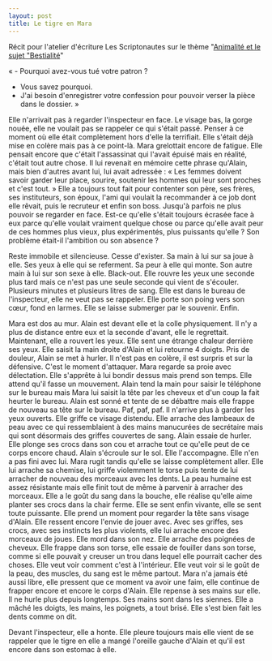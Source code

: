 ```yaml
---
layout: post
title: Le tigre en Mara
---
```


Récit pour l'atelier d'écriture Les Scriptonautes sur le thème "[Animalité et le sujet "Bestialité](https://www.scriptonautes.net/index.php/ateliers-passes/animalite-sujet-3-bestialite)"

« - Pourquoi avez-vous tué votre patron ?
- Vous savez pourquoi.
- J'ai besoin d'enregistrer votre confession pour pouvoir verser la pièce dans le dossier. »

Elle n'arrivait pas à regarder l'inspecteur en face. Le visage bas, la gorge nouée, elle ne voulait pas se rappeler ce qui s'était passé. Penser à ce moment où elle était complètement hors d'elle la terrifiait. Elle s'était déjà mise en colère mais pas à ce point-là. Mara grelottait encore de fatigue. Elle pensait encore que c'était l'assassinat qui l'avait épuisé mais en réalité, c'était tout autre chose. Il lui revenait en mémoire cette phrase qu'Alain, mais bien d'autres avant lui, lui avait adressée : « Les femmes doivent savoir garder leur place, sourire, soutenir les hommes qui leur sont proches et c'est tout. » Elle a toujours tout fait pour contenter son père, ses frères, ses instituteurs, son époux, l'ami qui voulait la recommander à ce job dont elle rêvait, puis le recruteur et enfin son boss. Jusqu'à parfois ne plus pouvoir se regarder en face. Est-ce qu'elle s'était toujours écrasée face à eux parce qu'elle voulait vraiment quelque chose ou parce qu'elle avait peur de ces hommes plus vieux, plus expérimentés, plus puissants qu'elle ? Son problème était-il l'ambition ou son absence ?

Reste immobile et silencieuse. Cesse d'exister. Sa main à lui sur sa joue à elle. Ses yeux à elle qui se referment. Sa peur à elle qui monte. Son autre main à lui sur son sexe à elle. Black-out. Elle rouvre les yeux une seconde plus tard mais ce n'est pas une seule seconde qui vient de s'écouler. Plusieurs minutes et plusieurs litres de sang. Elle est dans le bureau de l'inspecteur, elle ne veut pas se rappeler. Elle porte son poing vers son cœur, fond en larmes. Elle se laisse submerger par le souvenir. Enfin.

Mara est dos au mur. Alain est devant elle et la colle physiquement. Il n'y a plus de distance entre eux et la seconde d'avant, elle le regrettait. Maintenant, elle a rouvert les yeux. Elle sent une étrange chaleur derrière ses yeux. Elle saisit la main droite d'Alain et lui retourne 4 doigts. Pris de douleur, Alain se met à hurler. Il n'est pas en colère, il est surpris et sur la défensive. C'est le moment d'attaquer. Mara regarde sa proie avec délectation. Elle s'apprête à lui bondir dessus mais prend son temps. Elle attend qu'il fasse un mouvement. Alain tend la main pour saisir le téléphone sur le bureau mais Mara lui saisit la tête par les cheveux et d'un coup la fait heurter le bureau. Alain est sonné et tente de se débattre mais elle frappe de nouveau sa tête sur le bureau. Paf, paf, paf. Il n'arrive plus à garder les yeux ouverts. Elle griffe ce visage distendu. Elle arrache des lambeaux de peau avec ce qui ressemblaient à des mains manucurées de secrétaire mais qui sont désormais des griffes couvertes de sang. Alain essaie de hurler. Elle plonge ses crocs dans son cou et arrache tout ce qu'elle peut de ce corps encore chaud. Alain s'écroule sur le sol. Elle l'accompagne. Elle n'en a pas fini avec lui. Mara rugit tandis qu'elle se laisse complètement aller. Elle lui arrache sa chemise, lui griffe violemment le torse puis tente de lui arracher de nouveau des morceaux avec les dents. La peau humaine est assez résistante mais elle finit tout de même à parvenir à arracher des morceaux. Elle a le goût du sang dans la bouche, elle réalise qu'elle aime planter ses crocs dans la chair ferme. Elle se sent enfin vivante, elle se sent toute puissante. Elle prend un moment pour regarder la tête sans visage d'Alain. Elle ressent encore l'envie de jouer avec. Avec ses griffes, ses crocs, avec ses instincts les plus violents, elle lui arrache encore des morceaux de joues. Elle mord dans son nez. Elle arrache des poignées de cheveux. Elle frappe dans son torse, elle essaie de fouiller dans son torse, comme si elle pouvait y creuser un trou dans lequel elle pourrait cacher des choses. Elle veut voir comment c'est à l'intérieur. Elle veut voir si le goût de la peau, des muscles, du sang est le même partout. Mara n'a jamais été aussi libre, elle pressent que ce moment va avoir une faim, elle continue de frapper encore et encore le corps d'Alain. Elle repense à ses mains sur elle. Il ne hurle plus depuis longtemps. Ses mains sont dans les siennes. Elle a mâché les doigts, les mains, les poignets, a tout brisé. Elle s'est bien fait les dents comme on dit.

Devant l'inspecteur, elle a honte. Elle pleure toujours mais elle vient de se rappeler que le tigre en elle a mangé l'oreille gauche d'Alain et qu'il est encore dans son estomac à elle.



